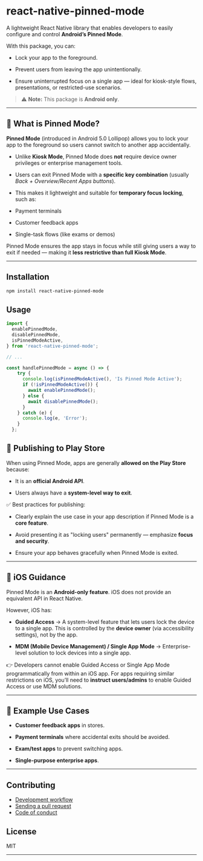 # react-native-pinned-mode


A lightweight React Native library that enables developers to easily configure and control **Android’s Pinned Mode**.

With this package, you can:

- Lock your app to the foreground.

- Prevent users from leaving the app unintentionally.

- Ensure uninterrupted focus on a single app — ideal for kiosk-style flows, presentations, or restricted-use scenarios.

  

> ⚠️ **Note:** This package is **Android only**.

  

---

  

## 📖 What is Pinned Mode?

**Pinned Mode** (introduced in Android 5.0 Lollipop) allows you to lock your app to the foreground so users cannot switch to another app accidentally.

  

- Unlike **Kiosk Mode**, Pinned Mode does **not** require device owner privileges or enterprise management tools.

- Users can exit Pinned Mode with a **specific key combination** (usually *Back + Overview/Recent Apps buttons*).

- This makes it lightweight and suitable for **temporary focus locking**, such as:

- Payment terminals

- Customer feedback apps

- Single-task flows (like exams or demos)

  

Pinned Mode ensures the app stays in focus while still giving users a way to exit if needed — making it **less restrictive than full Kiosk Mode**.

  

---



## Installation


```sh
npm install react-native-pinned-mode
```


## Usage


```js
import {
  enablePinnedMode,
  disablePinnedMode,
  isPinnedModeActive,
} from 'react-native-pinned-mode';

// ...

const handlePinnedMode = async () => {
    try {
      console.log(isPinnedModeActive(), 'Is Pinned Mode Active');
      if (!isPinnedModeActive()) {
        await enablePinnedMode();
      } else {
        await disablePinnedMode();
      }
    } catch (e) {
      console.log(e, 'Error');
    }
  };
```

## 🚀 Publishing to Play Store

When using Pinned Mode, apps are generally **allowed on the Play Store** because:

- It is an **official Android API**.

- Users always have a **system-level way to exit**.

  

✅ Best practices for publishing:

- Clearly explain the use case in your app description if Pinned Mode is a **core feature**.

- Avoid presenting it as "locking users" permanently — emphasize **focus and security**.

- Ensure your app behaves gracefully when Pinned Mode is exited.

  

---

  

## 🍎 iOS Guidance

Pinned Mode is an **Android-only feature**. iOS does not provide an equivalent API in React Native.

  

However, iOS has:

-  **Guided Access** → A system-level feature that lets users lock the device to a single app. This is controlled by the **device owner** (via accessibility settings), not by the app.

-  **MDM (Mobile Device Management) / Single App Mode** → Enterprise-level solution to lock devices into a single app.

  

👉 Developers cannot enable Guided Access or Single App Mode programmatically from within an iOS app. For apps requiring similar restrictions on iOS, you’ll need to **instruct users/admins** to enable Guided Access or use MDM solutions.

  

---

  

## 📌 Example Use Cases

-  **Customer feedback apps** in stores.

-  **Payment terminals** where accidental exits should be avoided.

-  **Exam/test apps** to prevent switching apps.

-  **Single-purpose enterprise apps**.

  

---


## Contributing

- [Development workflow](CONTRIBUTING.md#development-workflow)
- [Sending a pull request](CONTRIBUTING.md#sending-a-pull-request)
- [Code of conduct](CODE_OF_CONDUCT.md)

## License

MIT

---

